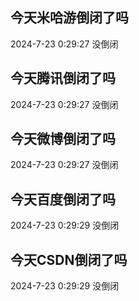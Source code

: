 ## 今天米哈游倒闭了吗

2024-7-23 0:29:27 没倒闭

## 今天腾讯倒闭了吗

2024-7-23 0:29:27 没倒闭

## 今天微博倒闭了吗

2024-7-23 0:29:27 没倒闭

## 今天百度倒闭了吗

2024-7-23 0:29:29 没倒闭

## 今天CSDN倒闭了吗

2024-7-23 0:29:29 没倒闭

